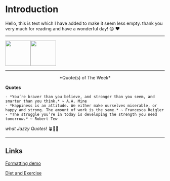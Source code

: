 # Introduction

Hello, this is text which I have added to make it seem less empty. thank you very much for reading and have a wonderful day! 😊 ❤️

---

<img src="https://i.gifer.com/origin/b3/b365dd14fa568d67c2f105c705d221cf_w200.gif" width="80" height="80" /><img src="https://i.pinimg.com/originals/8e/a6/3f/8ea63f6cbe94a78536a20c201c69a9f5.gif" width="80" height="80" />

---
<p style="text-align: center;"> *Quote(s) of The Week* </p>

**Quotes**

	- *You’re braver than you believe, and stronger than you seem, and smarter than you think.* ~ A.A. Mine
	- *Happiness is an attitude. We either make ourselves miserable, or happy and strong. The amount of work is the same.* ~ Francesca Reigler
	- *The struggle you’re in today is developing the strength you need tomorrow.* ~ Robert Tew

*what Jazzy Quotes!* 🪴🦞🎷

---
## Links
[Formatting demo](/formatting/)

[Diet and Exercise](/dietandexercise/)
